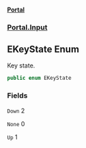 #### [Portal](index.md 'index')
### [Portal.Input](Portal.Input.md 'Portal.Input')

## EKeyState Enum

Key state.

```csharp
public enum EKeyState
```
### Fields

<a name='Portal.Input.EKeyState.Down'></a>

`Down` 2

<a name='Portal.Input.EKeyState.None'></a>

`None` 0

<a name='Portal.Input.EKeyState.Up'></a>

`Up` 1